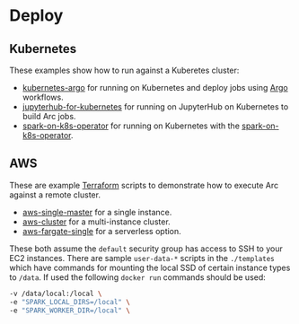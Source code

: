 # Deploy

## Kubernetes

These examples show how to run against a Kuberetes cluster:

- [kubernetes-argo](https://github.com/tripl-ai/deploy/tree/master/kubernetes-argo) for running on Kubernetes and deploy jobs using [Argo](https://argoproj.github.io/) workflows.
- [jupyterhub-for-kubernetes](https://github.com/tripl-ai/deploy/tree/master/jupyterhub-for-kubernetes) for running on JupyterHub on Kubernetes to build Arc jobs.
- [spark-on-k8s-operator](https://github.com/tripl-ai/deploy/tree/master/spark-on-k8s-operator) for running on Kubernetes with the [spark-on-k8s-operator](https://github.com/GoogleCloudPlatform/spark-on-k8s-operator).

## AWS

These are example [Terraform](https://www.terraform.io/) scripts to demonstrate how to execute Arc against a remote cluster.

- [aws-single-master](https://github.com/tripl-ai/deploy/tree/master/aws-single-master) for a single instance.
- [aws-cluster](https://github.com/tripl-ai/deploy/tree/master/aws-cluster) for a multi-instance cluster.
- [aws-fargate-single](https://github.com/tripl-ai/deploy/tree/master/aws-fargate-single) for a serverless option.

These both assume the `default` security group has access to SSH to your EC2 instances. There are sample `user-data-*` scripts in the `./templates` which have commands for mounting the local SSD of certain instance types to `/data`. If used the following `docker run` commands should be used:

```bash
-v /data/local:/local \
-e "SPARK_LOCAL_DIRS=/local" \
-e "SPARK_WORKER_DIR=/local" \
```
